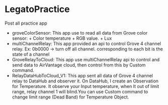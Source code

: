 # LegatoPractice
Post all practice app 

- groveColorSensor:
	This app use to read all data from Grove color sensor:
		+ Color temperature
		+ RGB value.
		+ Lux
- multiChannelRelay:
	This app provided an api to control Grove 4 channel relay.
	Ex: 0b0000 -> turn off all channel.
	corresponding to each bit is the state of a channel
- GroveRelayToCloud:
	This app use multiChannelRelay api to control and send data to AirVantage cloud, then control
from this by Custom command.
- RelayDataHubToCloud_V1:
	This app sent all data of Grove 4 channel relay to DataHub and observer it. On DataHub, I create an Observation for Temperature. It observe your Input temperature, when It out of limit range, relay channel 1 will blind.You can use Custom command to change limit range (Dead Band) for Temperature Object.
